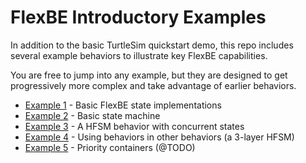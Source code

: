 # FlexBE Introductory Examples

In addition to the basic TurtleSim quickstart demo, this
repo includes several example behaviors to illustrate key
FlexBE capabilities.

You are free to jump into any example, but they are designed to
get progressively more complex and take advantage of earlier
behaviors.

* [Example 1](docs/example1.md) - Basic FlexBE state implementations
* [Example 2](docs/example2.md) - Basic state machine
* [Example 3](docs/example3.md) - A HFSM behavior with concurrent states
* [Example 4](docs/example4.md) - Using behaviors in other behaviors (a 3-layer HFSM)
* [Example 5](docs/example5.md) - Priority containers (@TODO)
